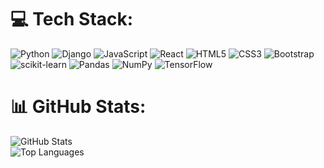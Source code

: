 # 💻 Tech Stack:
![Python](https://img.shields.io/badge/python-3670A0?style=for-the-badge&logo=python&logoColor=ffdd54)
![Django](https://img.shields.io/badge/django-%23092E20.svg?style=for-the-badge&logo=django&logoColor=white)
![JavaScript](https://img.shields.io/badge/javascript-%23323330.svg?style=for-the-badge&logo=javascript&logoColor=%23F7DF1E)
![React](https://img.shields.io/badge/react-%2361DAFB.svg?style=for-the-badge&logo=react&logoColor=black)
![HTML5](https://img.shields.io/badge/html5-%23E34F26.svg?style=for-the-badge&logo=html5&logoColor=white)
![CSS3](https://img.shields.io/badge/css3-%231572B6.svg?style=for-the-badge&logo=css3&logoColor=white)
![Bootstrap](https://img.shields.io/badge/bootstrap-%23563D7C.svg?style=for-the-badge&logo=bootstrap&logoColor=white)
![scikit-learn](https://img.shields.io/badge/scikit--learn-%23F7931E.svg?style=for-the-badge&logo=scikit-learn&logoColor=white)
![Pandas](https://img.shields.io/badge/pandas-%23150458.svg?style=for-the-badge&logo=pandas&logoColor=white)
![NumPy](https://img.shields.io/badge/numpy-%23013243.svg?style=for-the-badge&logo=numpy&logoColor=white)
![TensorFlow](https://img.shields.io/badge/TensorFlow-%23FF6F00.svg?style=for-the-badge&logo=TensorFlow&logoColor=white)


# 📊 GitHub Stats:
<div class="container-fluid">
  <div class="row">
    <div class="col-md-4">
      <img src="https://github-readme-stats.vercel.app/api?username=aya-jafar&theme=radical&hide_border=false&include_all_commits=false&count_private=true" alt="GitHub Stats" />
    </div>
    <div class="col-md-3">
      <img src="https://github-readme-stats.vercel.app/api/top-langs/?username=aya-jafar&theme=radical&hide_border=false&include_all_commits=false&count_private=true&layout=compact" alt="Top Languages" />
    </div>
  </div>
</div>



 <!-- Proudly created with GPRM ( https://gprm.itsvg.in )  --!>
